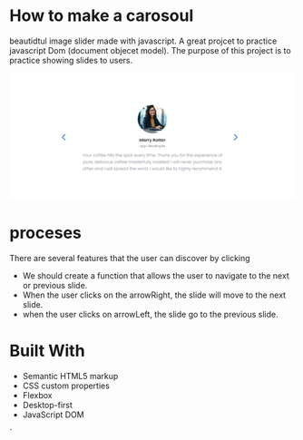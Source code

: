 # How to make a carosoul

beautidtul image slider made with javascript.
A great projcet to practice javascript Dom (document objecet model). The purpose of this project is to practice showing slides to users.




![](./images/Shot%200004.png)
# proceses
There are several features that the user can discover by clicking
- We should create a function that allows the user to navigate to the next or previous slide.  
- When the user clicks on the arrowRight, the slide will move to the next slide.
- when the user clicks on arrowLeft, the slide go to the previous slide.
<!-- - Finally, we should display dot icons at the bottom of the image container to indicate which image is currently active. -->

# Built With
- Semantic HTML5 markup
- CSS custom properties
- Flexbox
- Desktop-first
- JavaScript DOM 


`

